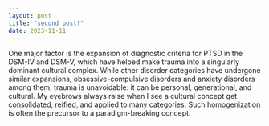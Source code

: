 ```yaml
---
layout: post
title: "second post?"
date: 2023-11-11
---
```



One major factor is the expansion of diagnostic criteria for PTSD in the DSM-IV and DSM-V, which have helped make trauma into a singularly dominant cultural complex. While other disorder categories have undergone similar expansions, obsessive-compulsive disorders and anxiety disorders among them, trauma is unavoidable: it can be personal, generational, and cultural. My eyebrows always raise when I see a cultural concept get consolidated, reified, and applied to many categories. Such homogenization is often the precursor to a paradigm-breaking concept.
